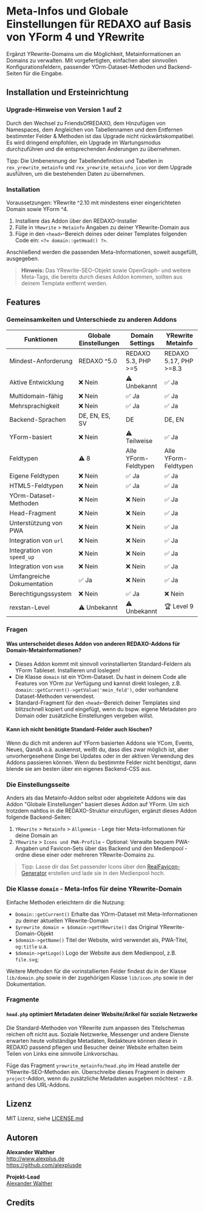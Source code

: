 # Meta-Infos und Globale Einstellungen für REDAXO auf Basis von YForm 4 und YRewrite

Ergänzt YRewrite-Domains um die Möglichkeit, Metainformationen an Domains zu verwalten. Mit vorgefertigten, einfachen aber sinnvollen Konfigurationsfeldern, passender YOrm-Dataset-Methoden und Backend-Seiten für die Eingabe.

## Installation und Ersteinrichtung

### Upgrade-Hinweise von Version 1 auf 2

Durch den Wechsel zu FriendsOfREDAXO, dem Hinzufügen von Namespaces, dem Angleichen von Tabellennamen und dem Entfernen bestimmter Felder & Methoden ist das Upgrade nicht rückwärtskompatibel. Es wird dringend empfohlen, ein Upgrade im Wartungsmodus durchzuführen und die entsprechenden Änderungen zu übernehmen.

Tipp: Die Umbenennung der Tabellendefinition und Tabellen in `rex_yrewrite_metainfo` und `rex_yrewrite_metainfo_icon` vor dem Upgrade ausführen, um die bestehenden Daten zu übernehmen.

### Installation

Voraussetzungen: YRewrite ^2.10 mit mindestens einer eingerichteten Domain sowie YForm ^4.

1. Installiere das Addon über den REDAXO-Installer
2. Fülle in `YRewrite` > `Metainfo` Angaben zu deiner YRewrite-Domain aus
3. Füge in den `<head>`-Bereich deines oder deiner Templates folgenden Code ein: `<?= domain::getHead() ?>`.

Anschließend werden die passenden Meta-Informationen, soweit ausgefüllt, ausgegeben.

> **Hinweis:** Das YRewrite-SEO-Objekt sowie OpenGraph- und weitere Meta-Tags, die bereits durch dieses Addon kommen, sollten aus deinem Template entfernt werden.

## Features

### Gemeinsamkeiten und Unterschiede zu anderen Addons

| Funktionen                 | Globale Einstellungen | Domain Settings     | YRewrite Metainfo      |
|----------------------------|-----------------------|---------------------|------------------------|
| Mindest-Anforderung        | REDAXO ^5.0           | REDAXO 5.3, PHP >=5 | REDAXO 5.17, PHP >=8.3 |
| Aktive Entwicklung         | ❌ Nein               | ⚠️ Unbekannt        | ✅ Ja                 |
| Multidomain-fähig          | ❌ Nein               | ✅ Ja               | ✅ Ja                 |
| Mehrsprachigkeit           | ❌ Nein               | ✅ Ja               | ✅ Ja                 |
| Backend-Sprachen           | DE, EN, ES, SV        | DE                   | DE, EN                |
| YForm-basiert              | ❌ Nein               | ⚠️ Teilweise        | ✅ Ja                 |
| Feldtypen                  | ⚠️ 8                  | Alle YForm-Feldtypen | Alle YForm-Feldtypen  |
| Eigene Feldtypen           | ❌ Nein               | ✅ Ja               | ✅ Ja                 |
| HTML5-Feldtypen            | ❌ Nein               | ✅ Ja               | ✅ Ja                 |
| YOrm-Dataset-Methoden      | ❌ Nein               | ❌ Nein             | ✅ Ja                 |
| Head-Fragment              | ❌ Nein               | ❌ Nein             | ✅ Ja                 |
| Unterstützung von PWA      | ❌ Nein               | ❌ Nein             | ✅ Ja                 |
| Integration von `url`      | ❌ Nein               | ❌ Nein             | ✅ Ja                 |
| Integration von `speed_up` | ❌ Nein               | ❌ Nein             | ✅ Ja                 |
| Integration von `wsm`      | ❌ Nein               | ❌ Nein             | ✅ Ja                 |
| Umfangreiche Dokumentation | ✅ Ja                 | ❌ Nein             | ✅ Ja                 |
| Berechtigungssystem        | ❌ Nein               | ✅ Ja               | ❌ Nein               |
| rexstan-Level              | ⚠️ Unbekannt          | ⚠️ Unbekannt        | 🏆 Level 9            |

### Fragen

#### Was unterscheidet dieses Addon von anderen REDAXO-Addons für Domain-Metainformationen?

- Dieses Addon kommt mit sinnvoll vorinstallierten Standard-Feldern als YForm Tableset. Installieren und loslegen!
- Die Klasse `domain` ist ein YOrm-Dataset. Du hast in deinem Code alle Features von YOrm zur Verfügung und kannst direkt loslegen, z.B. `domain::getCurrent()->getValue('mein_feld')`, oder vorhandene Dataset-Methoden verwendest.
- Standard-Fragment für den `<head>`-Bereich deiner Templates sind blitzschnell kopiert und eingefügt, wenn du bspw. eigene Metadaten pro Domain oder zusätzliche Einstellungen vergeben willst.

#### Kann ich nicht benötigte Standard-Felder auch löschen?

Wenn du dich mit anderen auf YForm basierten Addons wie YCom, Events, Neues, QandA o.ä. auskennst, weißt du, dass dies zwar möglich ist, aber unvorhergesehene Dinge bei Updates oder in der aktiven Verwendung des Addons passieren können. Wenn du bestimmte Felder nicht benötigst, dann blende sie am besten über ein eigenes Backend-CSS aus.

### Die Einstellungsseite

Anders als das Metainfo-Addon selbst oder abgeleitete Addons wie das Addon "Globale Einstellungen" basiert dieses Addon auf YForm. Um sich trotzdem nahtlos in die REDAXO-Struktur einzufügen, ergänzt dieses Addon folgende Backend-Seiten:

1. `YRewrite` > `Metainfo` > `Allgemein` - Lege hier Meta-Informationen für deine Domain an
2. `YRewrite` > `Icons und PWA-Profile` - Optional: Verwalte bequem PWA-Angaben und Favicon-Sets über das Backend und den Medienpool - ordne diese einer oder mehreren YRewrite-Domains zu.

> Tipp: Lasse dir das Set passender Icons über den [RealFavicon-Generator](https://realfavicongenerator.net/) erstellen und lade sie in den Medienpool hoch.

### Die Klasse `domain` - Meta-Infos für deine YRewrite-Domain

Einfache Methoden erleichtern dir die Nutzung:

- `Domain::getCurrent()` Erhalte das YOrm-Dataset mit Meta-Informationen zu deiner aktuellen YRewrite-Domain
- `$yrewrite_domain = $domain->getYRewrite()` das Original YRewrite-Domain-Objekt
- `$domain->getName()` Titel der Website, wird verwendet als, PWA-Titel, `og:title` u.a.
- `$domain->getLogo()` Logo der Website aus dem Medienpool, z.B. `file.svg`;

Weitere Methoden für die vorinstallierten Felder findest du in der Klasse `lib/domain.php` sowie in der zugehörigen Klasse `lib/icon.php` sowie in der Dokumentation.

### Fragmente

#### `head.php` optimiert Metadaten deiner Website/Arikel für soziale Netzwerke

Die Standard-Methoden von YRewrite zum anpassen des Titelschemas reichen oft nicht aus. Soziale Netzwerke, Messenger und andere Dienste erwarten heute vollständige Metadaten, Redakteure können diese in REDAXO passend pflegen und Besucher deiner Website erhalten beim Teilen von Links eine sinnvolle Linkvorschau.

Füge das Fragment `yrewrite_metainfo/head.php` im Head anstelle der YRewrite-SEO-Methoden ein. Überschreibe dieses Fragment in deinem `project`-Addon, wenn du zusätzliche Metadaten ausgeben möchtest - z.B. anhand des URL-Addons.

## Lizenz

MIT Lizenz, siehe [LICENSE.md](https://github.com/alexplusde/dummy/blob/master/LICENSE.md)  

## Autoren

**Alexander Walther**  
<http://www.alexplus.de>  
<https://github.com/alexplusde>  

**Projekt-Lead**  
[Alexander Walther](https://github.com/alexplusde)

## Credits
